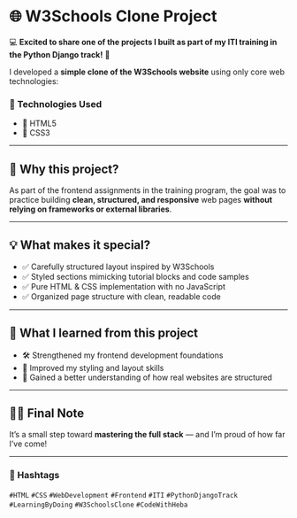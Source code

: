 
# 🌐 W3Schools Clone Project

💻 **Excited to share one of the projects I built as part of my ITI training in the Python Django track!** 🚀

I developed a **simple clone of the W3Schools website** using only core web technologies:

### 🔧 Technologies Used
- 🔹 HTML5  
- 🔹 CSS3

---

## 📘 Why this project?

As part of the frontend assignments in the training program, the goal was to practice building **clean, structured, and responsive** web pages **without relying on frameworks or external libraries**.

---

## 💡 What makes it special?

- ✅ Carefully structured layout inspired by W3Schools  
- ✅ Styled sections mimicking tutorial blocks and code samples  
- ✅ Pure HTML & CSS implementation with no JavaScript  
- ✅ Organized page structure with clean, readable code

---

## 📂 What I learned from this project

- 🛠️ Strengthened my frontend development foundations  
- 🎨 Improved my styling and layout skills  
- 🧠 Gained a better understanding of how real websites are structured

---

## 👩‍💻 Final Note

It’s a small step toward **mastering the full stack** — and I’m proud of how far I’ve come!

---

### 🔖 Hashtags

`#HTML` `#CSS` `#WebDevelopment` `#Frontend` `#ITI` `#PythonDjangoTrack` `#LearningByDoing` `#W3SchoolsClone` `#CodeWithHeba`
